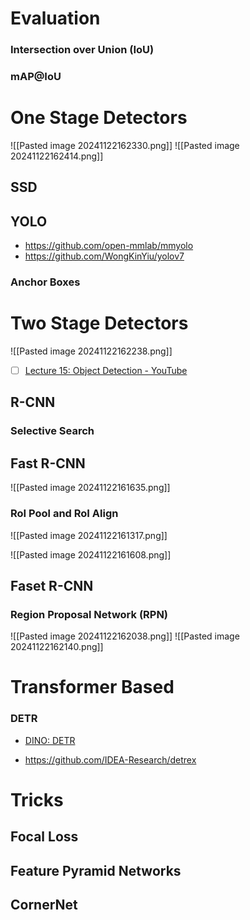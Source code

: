 


# Evaluation

### Intersection over Union (IoU)

### mAP@IoU

# One Stage Detectors

![[Pasted image 20241122162330.png]]
![[Pasted image 20241122162414.png]]


## SSD

## YOLO

- https://github.com/open-mmlab/mmyolo
- https://github.com/WongKinYiu/yolov7

### Anchor Boxes


# Two Stage Detectors

![[Pasted image 20241122162238.png]]

- [ ] [Lecture 15: Object Detection - YouTube](https://www.youtube.com/watch?v=TB-fdISzpHQ)
## R-CNN

### Selective Search


## Fast R-CNN

![[Pasted image 20241122161635.png]]

### RoI Pool and RoI Align

![[Pasted image 20241122161317.png]]


![[Pasted image 20241122161608.png]]


## Faset R-CNN

### Region Proposal Network (RPN)

![[Pasted image 20241122162038.png]]
![[Pasted image 20241122162140.png]]
# Transformer Based


### DETR




- [DINO: DETR](https://github.com/IDEACVR/DINO)

- https://github.com/IDEA-Research/detrex



# Tricks

## Focal Loss

## Feature Pyramid Networks


## CornerNet

